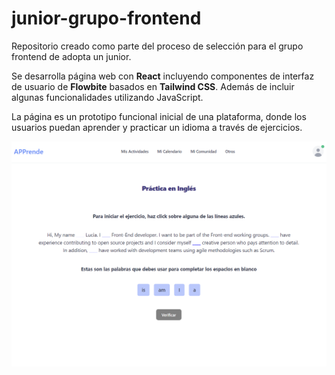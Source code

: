 # junior-grupo-frontend
 Repositorio creado como parte del proceso de selección para el grupo frontend de adopta un junior.

 Se desarrolla página web con **React** incluyendo componentes de interfaz de usuario de **Flowbite** basados en **Tailwind CSS**. Además de incluir algunas funcionalidades utilizando JavaScript.
 
 La página es un prototipo funcional inicial de una plataforma, donde los usuarios puedan aprender y practicar un idioma a través de ejercicios.


 ![Pantallazo de la página principal donde se muestra un ejemplo de un ejercicio funcional](src/assets/appjunior.png)
 

